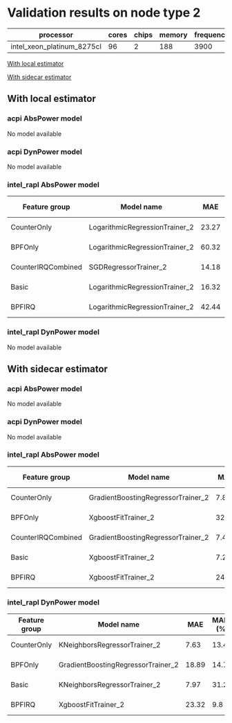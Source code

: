 # Validation results on node type 2

| processor | cores | chips | memory | frequency |
| --- | --- | --- | --- | --- |
| intel_xeon_platinum_8275cl | 96 | 2 | 188 | 3900 |

[With local estimator](#with-local-estimator)

[With sidecar estimator](#with-sidecar-estimator)

## With local estimator

### acpi AbsPower model

No model available

### acpi DynPower model

No model available

### intel_rapl AbsPower model

| Feature group | Model name | MAE | MAPE (%) | URL |
| --- | --- | --- | --- | --- |
| CounterOnly | LogarithmicRegressionTrainer_2 | 23.27 | 11.0 | https://raw.githubusercontent.com/sustainable-computing-io/kepler-model-db/main/models/v0.7/ec2/intel_rapl/AbsPower/CounterOnly/LogarithmicRegressionTrainer_2.json |
| BPFOnly | LogarithmicRegressionTrainer_2 | 60.32 | 17.2 | https://raw.githubusercontent.com/sustainable-computing-io/kepler-model-db/main/models/v0.7/ec2/intel_rapl/AbsPower/BPFOnly/LogarithmicRegressionTrainer_2.json |
| CounterIRQCombined | SGDRegressorTrainer_2 | 14.18 | 4.2 | https://raw.githubusercontent.com/sustainable-computing-io/kepler-model-db/main/models/v0.7/ec2/intel_rapl/AbsPower/CounterIRQCombined/SGDRegressorTrainer_2.json |
| Basic | LogarithmicRegressionTrainer_2 | 16.32 | 10.8 | https://raw.githubusercontent.com/sustainable-computing-io/kepler-model-db/main/models/v0.7/ec2/intel_rapl/AbsPower/Basic/LogarithmicRegressionTrainer_2.json |
| BPFIRQ | LogarithmicRegressionTrainer_2 | 42.44 | 15.2 | https://raw.githubusercontent.com/sustainable-computing-io/kepler-model-db/main/models/v0.7/ec2/intel_rapl/AbsPower/BPFIRQ/LogarithmicRegressionTrainer_2.json |
### intel_rapl DynPower model

No model available

## With sidecar estimator

### acpi AbsPower model

No model available

### acpi DynPower model

No model available

### intel_rapl AbsPower model

| Feature group | Model name | MAE | MAPE (%) | URL |
| --- | --- | --- | --- | --- |
| CounterOnly | GradientBoostingRegressorTrainer_2 | 7.86 | 1.6 | https://raw.githubusercontent.com/sustainable-computing-io/kepler-model-db/main/models/v0.7/ec2/intel_rapl/AbsPower/CounterOnly/GradientBoostingRegressorTrainer_2.zip |
| BPFOnly | XgboostFitTrainer_2 | 32.39 | 2.5 | https://raw.githubusercontent.com/sustainable-computing-io/kepler-model-db/main/models/v0.7/ec2/intel_rapl/AbsPower/BPFOnly/XgboostFitTrainer_2.zip |
| CounterIRQCombined | GradientBoostingRegressorTrainer_2 | 7.48 | 1.0 | https://raw.githubusercontent.com/sustainable-computing-io/kepler-model-db/main/models/v0.7/ec2/intel_rapl/AbsPower/CounterIRQCombined/GradientBoostingRegressorTrainer_2.zip |
| Basic | XgboostFitTrainer_2 | 7.22 | 2.1 | https://raw.githubusercontent.com/sustainable-computing-io/kepler-model-db/main/models/v0.7/ec2/intel_rapl/AbsPower/Basic/XgboostFitTrainer_2.zip |
| BPFIRQ | XgboostFitTrainer_2 | 24.32 | 2.8 | https://raw.githubusercontent.com/sustainable-computing-io/kepler-model-db/main/models/v0.7/ec2/intel_rapl/AbsPower/BPFIRQ/XgboostFitTrainer_2.zip |
### intel_rapl DynPower model

| Feature group | Model name | MAE | MAPE (%) | URL |
| --- | --- | --- | --- | --- |
| CounterOnly | KNeighborsRegressorTrainer_2 | 7.63 | 13.4 | https://raw.githubusercontent.com/sustainable-computing-io/kepler-model-db/main/models/v0.7/ec2/intel_rapl/DynPower/CounterOnly/KNeighborsRegressorTrainer_2.zip |
| BPFOnly | GradientBoostingRegressorTrainer_2 | 18.89 | 14.7 | https://raw.githubusercontent.com/sustainable-computing-io/kepler-model-db/main/models/v0.7/ec2/intel_rapl/DynPower/BPFOnly/GradientBoostingRegressorTrainer_2.zip |
| Basic | KNeighborsRegressorTrainer_2 | 7.97 | 31.2 | https://raw.githubusercontent.com/sustainable-computing-io/kepler-model-db/main/models/v0.7/ec2/intel_rapl/DynPower/Basic/KNeighborsRegressorTrainer_2.zip |
| BPFIRQ | XgboostFitTrainer_2 | 23.32 | 9.8 | https://raw.githubusercontent.com/sustainable-computing-io/kepler-model-db/main/models/v0.7/ec2/intel_rapl/DynPower/BPFIRQ/XgboostFitTrainer_2.zip |
